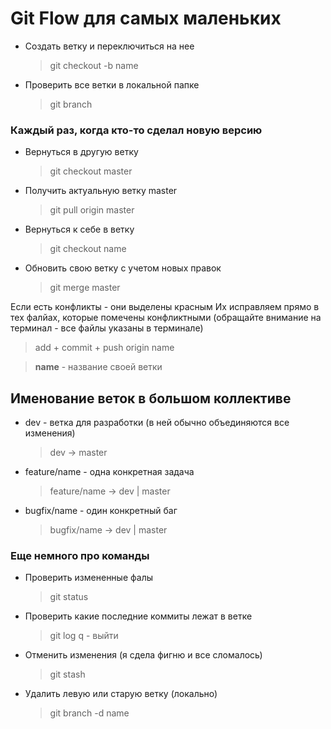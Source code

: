 # Git Flow для самых маленьких


- Создать ветку и переключиться на нее
    > git checkout -b name

- Проверить все ветки в локальной папке
    > git branch


### Каждый раз, когда кто-то сделал новую версию

- Вернуться в другую ветку
    > git checkout master

- Получить актуальную ветку master
    > git pull origin master

- Вернуться к себе в ветку
    > git checkout name

- Обновить свою ветку с учетом новых правок
    > git merge master

Если есть конфликты - они выделены красным
Их исправляем прямо в тех фалйах, которые помечены конфликтными (обращайте внимание на терминал - все файлы указаны в терминале)

> add + commit + push origin name

> **name** - название своей ветки

## Именование веток в большом коллективе 

- dev - ветка для разработки (в ней обычно объединяются все изменения) 
    > dev -> master
- feature/name - одна конкретная задача
    > feature/name -> dev | master
- bugfix/name - один конкретный баг
    > bugfix/name -> dev | master

### Еще немного про команды

- Проверить измененные фалы
    > git status
- Проверить какие последние коммиты лежат в ветке
    > git log
    > q - выйти
- Отменить изменения (я сдела фигню и все сломалось)
    > git stash
- Удалить левую или старую ветку (локально)
    > git branch -d name